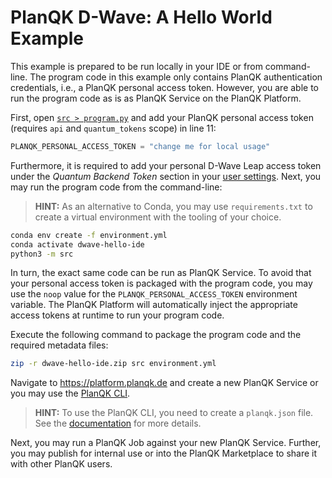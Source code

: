 # PlanQK D-Wave: A Hello World Example

This example is prepared to be run locally in your IDE or from command-line.
The program code in this example only contains PlanQK authentication credentials, i.e., a PlanQK personal access token.
However, you are able to run the program code as is as PlanQK Service on the PlanQK Platform.

First, open [`src > program.py`](src/program.py) and add your PlanQK personal access token (requires `api` and `quantum_tokens` scope) in line 11:

```python
PLANQK_PERSONAL_ACCESS_TOKEN = "change me for local usage"
```

Furthermore, it is required to add your personal D-Wave Leap access token under the
_Quantum Backend Token_ section in your [user settings](https://platform.planqk.de/settings/backend-tokens).
Next, you may run the program code from the command-line:

> **HINT:**
> As an alternative to Conda, you may use `requirements.txt` to create a virtual environment with the tooling of your choice.

```bash
conda env create -f environment.yml
conda activate dwave-hello-ide
python3 -m src
```

In turn, the exact same code can be run as PlanQK Service.
To avoid that your personal access token is packaged with the program code, you may use the `noop` value for the `PLANQK_PERSONAL_ACCESS_TOKEN` environment variable.
The PlanQK Platform will automatically inject the appropriate access tokens at runtime to run your program code.

Execute the following command to package the program code and the required metadata files:

```bash
zip -r dwave-hello-ide.zip src environment.yml
```

Navigate to <https://platform.planqk.de> and create a new PlanQK Service or you may use the [PlanQK CLI](https://docs.platform.planqk.de/docs/getting-started/quickstart.html).

> **HINT:**
> To use the PlanQK CLI, you need to create a `planqk.json` file.
> See the [documentation](https://docs.platform.planqk.de/docs/getting-started/planqk-json-reference.html) for more details.

Next, you may run a PlanQK Job against your new PlanQK Service.
Further, you may publish for internal use or into the PlanQK Marketplace to share it with other PlanQK users.
